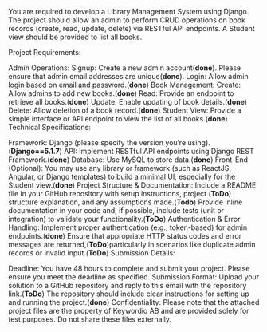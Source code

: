 You are required to develop a Library Management System using Django. The project should allow an admin to perform CRUD operations on book records (create, read, update, delete) via RESTful API endpoints. A Student view should be provided to list all books.

Project Requirements:

Admin Operations:
Signup: Create a new admin account(**done**). Please ensure that admin email addresses are unique(**done**).
Login: Allow admin login based on email and password.(**done**)
Book Management:
Create: Allow admins to add new books.(**done**)
Read: Provide an endpoint to retrieve all books.(**done**)
Update: Enable updating of book details.(**done**)
Delete: Allow deletion of a book record.(**done**)
Student View:
Provide a simple interface or API endpoint to view the list of all books.(**done**)
Technical Specifications:

Framework: Django (please specify the version you’re using).(**Django==5.1.7**)
API: Implement RESTful API endpoints using Django REST Framework.(**done**)
Database: Use MySQL to store data.(**done**)
Front-End (Optional): You may use any library or framework (such as ReactJS, Angular, or Django templates) to build a minimal UI, especially for the Student view.(**done**)
Project Structure & Documentation:
Include a README file in your GitHub repository with setup instructions, project (**ToDo**)  structure explanation, and any assumptions made.(**Todo**)
Provide inline documentation in your code and, if possible, include tests (unit or integration) to validate your functionality.(**ToDo**)
Authentication & Error Handling:
Implement proper authentication (e.g., token-based) for admin endpoints.(**done**)
Ensure that appropriate HTTP status codes and error messages are returned,(**ToDo**)particularly in scenarios like duplicate admin records or invalid input.(**ToDo**)
Submission Details:

Deadline: You have 48 hours to complete and submit your project. Please ensure you meet the deadline as specified.
Submission Format:
Upload your solution to a GitHub repository and reply to this email with the repository link.(**ToDo**)
The repository should include clear instructions for setting up and running the project.(**done**)
Confidentiality:
Please note that the attached project files are the property of Keywordio AB and are provided solely for test purposes. Do not share these files externally.